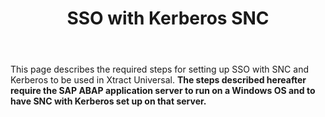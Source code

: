 ﻿---
ref: xu-advanced-techniques-07
layout: page
title: SSO with Kerberos SNC
description: SSO with Kerberos SNC
product: xtract-universal
parent: SAP-Single-Sign-On
permalink: /:collection/:path
weight: 1
lang: en_EN
old_url: 
---



This page describes the required steps for setting up SSO with SNC and Kerberos to be used in Xtract Universal.
**The steps described hereafter require the SAP ABAP application server to run on a Windows OS and to have SNC with Kerberos set up on that server.**